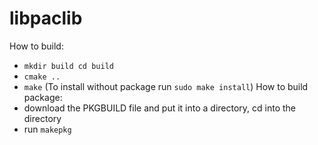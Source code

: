 # libpaclib
How to build:
* `mkdir build cd build`
* `cmake ..`
* `make` (To install without package run `sudo make install`)
How to build package:
* download the PKGBUILD file and put it into a directory, cd into the directory
* run `makepkg`
